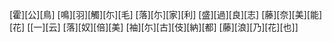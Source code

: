 [霍][公][鳥] [鳴][羽][觸][尓][毛] [落][尓][家][利] [盛][過][良][志] [藤][奈][美][能][花] [[一][云] [落][奴][倍][美] [袖][尓][古][伎][納][都] [藤][浪][乃][花][也]]

